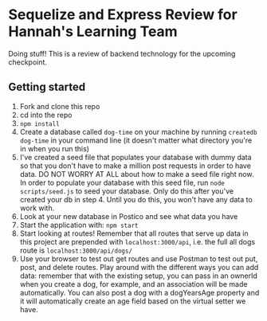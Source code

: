 # Sequelize and Express Review for Hannah's Learning Team

Doing stuff! This is a review of backend technology for the upcoming checkpoint.

## Getting started

1. Fork and clone this repo
2. cd into the repo
3. `npm install`
4. Create a database called `dog-time` on your machine by running `createdb dog-time` in your command line (it doesn't matter what directory you're in when you run this)
5. I've created a seed file that populates your database with dummy data so that you don't have to make a million post requests in order to have data. DO NOT WORRY AT ALL about how to make a seed file right now. In order to populate your database with this seed file, run `node scripts/seed.js` to seed your database. Only do this after you've created your db in step 4. Until you do this, you won't have any data to work with.
6. Look at your new database in Postico and see what data you have
7. Start the application with: `npm start`
8. Start looking at routes! Remember that all routes that serve up data in this project are prepended with `localhost:3000/api`, i.e. the full all dogs route is `localhost:3000/api/dogs/`
9. Use your browser to test out get routes and use Postman to test out put, post, and delete routes. Play around with the different ways you can add data: remember that with the existing setup, you can pass in an ownerId when you create a dog, for example, and an association will be made automatically. You can also post a dog with a dogYearsAge property and it will automatically create an age field based on the virtual setter we have.
